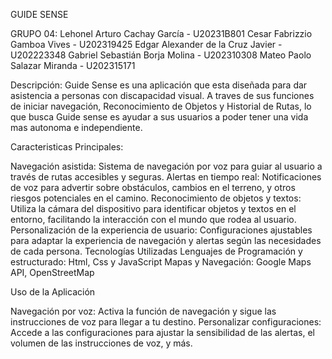 GUIDE SENSE

GRUPO 04: Lehonel Arturo Cachay García - U20231B801 Cesar Fabrizzio Gamboa Vives - U202319425 Edgar Alexander de la Cruz Javier - U202223348 Gabriel Sebastián Borja Molina - U202310308 Mateo Paolo Salazar Miranda - U202315171

Descripción: Guide Sense es una aplicación que esta diseñada para dar asistencia a personas con discapacidad visual. A traves de sus funciones de iniciar navegación, Reconocimiento de Objetos y Historial de Rutas, lo que busca Guide sense es ayudar a sus usuarios a poder tener una vida mas autonoma e independiente.

Caracteristicas Principales:

Navegación asistida: Sistema de navegación por voz para guiar al usuario a través de rutas accesibles y seguras.
Alertas en tiempo real: Notificaciones de voz para advertir sobre obstáculos, cambios en el terreno, y otros riesgos potenciales en el camino.
Reconocimiento de objetos y textos: Utiliza la cámara del dispositivo para identificar objetos y textos en el entorno, facilitando la interacción con el mundo que rodea al usuario.
Personalización de la experiencia de usuario: Configuraciones ajustables para adaptar la experiencia de navegación y alertas según las necesidades de cada persona.
Tecnologías Utilizadas Lenguajes de Programación y estructurado: Html, Css y JavaScript Mapas y Navegación: Google Maps API, OpenStreetMap

Uso de la Aplicación

Navegación por voz: Activa la función de navegación y sigue las instrucciones de voz para llegar a tu destino.
Personalizar configuraciones: Accede a las configuraciones para ajustar la sensibilidad de las alertas, el volumen de las instrucciones de voz, y más.

